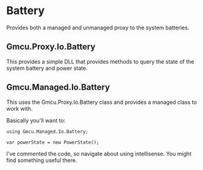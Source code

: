 # Battery
Provides both a managed and unmanaged proxy to the system batteries.

## Gmcu.Proxy.Io.Battery

This provides a simple DLL that provides methods to query the state of the system battery and power state.

## Gmcu.Managed.Io.Battery

This uses the Gmcu.Proxy.Io.Battery class and provides a managed class to work with.

Basically you'll want to:

~~~
using Gmcu.Managed.Io.Battery;

var powerState = new PowerState();
~~~

I've commented the code, so navigate about using intellisense.
You might find something useful there.
